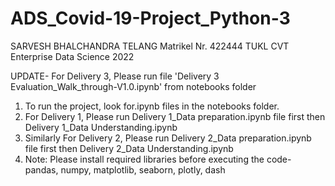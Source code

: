 # ADS_Covid-19-Project_Python-3
SARVESH BHALCHANDRA TELANG
Matrikel Nr. 422444
TUKL CVT
Enterprise Data Science 2022

UPDATE- For Delivery 3, Please run file 'Delivery 3 Evaluation_Walk_through-V1.0.ipynb' from notebooks folder
1. To run the project, look for.ipynb files in the notebooks folder.
2. For Delivery 1, Please run Delivery 1_Data preparation.ipynb file first then Delivery 1_Data Understanding.ipynb
3. Similarly For Delivery 2, Please run Delivery 2_Data preparation.ipynb file first then Delivery 2_Data Understanding.ipynb
4. Note: Please install required libraries before executing the code- pandas, numpy, matplotlib, seaborn, plotly, dash
